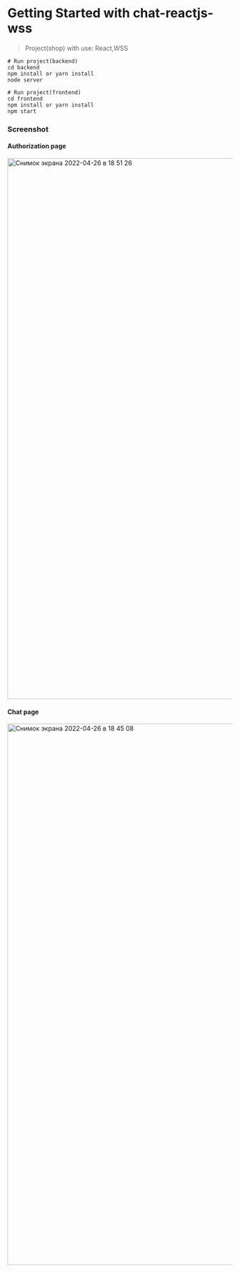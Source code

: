 # Getting Started with chat-reactjs-wss

> Project(shop) with use: React,WSS

```
# Run project(backend)
cd backend
npm install or yarn install
node server

# Run project(frontend)
cd frontend
npm install or yarn install
npm start
```


### Screenshot 
#### Authorization page
<img width="1211" alt="Снимок экрана 2022-04-26 в 18 51 26" src="https://user-images.githubusercontent.com/34871899/165328469-1f0ea4d7-d492-492a-beca-442e79e5dde9.png"><br />
#### Chat page
<img width="1212" alt="Снимок экрана 2022-04-26 в 18 45 08" src="https://user-images.githubusercontent.com/34871899/165327592-c7dc74de-11d5-4a23-a286-acac2c9d2315.png">
